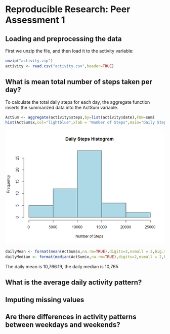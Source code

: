 # Reproducible Research: Peer Assessment 1


## Loading and preprocessing the data

First we unzip the file, and then load it to the activity variable:

```r
unzip("activity.zip")
activity <- read.csv("activity.csv",header=TRUE)
```

## What is mean total number of steps taken per day?

To calculate the total daily steps for each day, the aggregate function inserts the summarized data into the ActSum variable.

```r
ActSum <- aggregate(activity$steps,by=list(activity$date),FUN=sum)
hist(ActSum$x,col="lightblue",xlab = "Number of Steps",main="Daily Steps Histogram")
```

![](PA1_files/figure-html/unnamed-chunk-2-1.png)<!-- -->


```r
dailyMean <- format(mean(ActSum$x,na.rm=TRUE),digits=2,nsmall = 2,big.mark = ",", big.interval=3)
dailyMedian <- format(median(ActSum$x,na.rm=TRUE),digits=2,nsmall = 2,big.mark = ",", big.interval = 3)
```

The daily mean is 10,766.19, the daily median is 10,765

## What is the average daily activity pattern?



## Imputing missing values



## Are there differences in activity patterns between weekdays and weekends?
